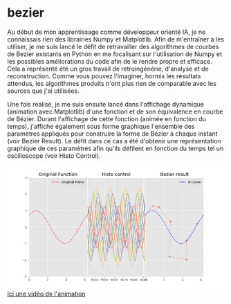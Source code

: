 # bezier
Au début de mon apprentissage comme développeur orienté IA, je ne connaissais rien des librairies Numpy et Matplotlib. Afin de m'entraîner à les utiliser, je me suis lancé le défit de retravailler des algorithmes de courbes de Bezier existants en Python en me focalisant sur l'utilisation de Numpy et les possibles améliorations du code afin de le rendre propre et efficace. Cela a représenté été un gros travail de retroingénérie, d'analyse et de reconstruction. Comme vous pouvez l'imaginer, hormis les résultats attendus, les algorithmes produits n'ont plus rien de comparable avec les sources que j'ai utilisées. 

Une fois réalisé, je me suis ensuite lancé dans l'affichage dynamique (animation avec Matplotlib) d'une fonction et de son équivalence en courbe de Bézier. Durant l'affichage de cette fonction (animée en fonction du temps), j'affiche également sous forme graphique l'ensemble des paramètres appliqués pour construire la forme de Bézier à chaque instant (voir Bezier Result). Le défit dans ce cas a été d'obtenir une représentation graphique de ces paramètres afin qu'ils défilent en fonction du temps tel un oscilloscope (voir Histo Control). 

![Instantané de l'animation](./From_Function_To_Bezier_Curve.png)
[Ici une vidéo de l'animation](./Animation%20Bezier.mp4)
